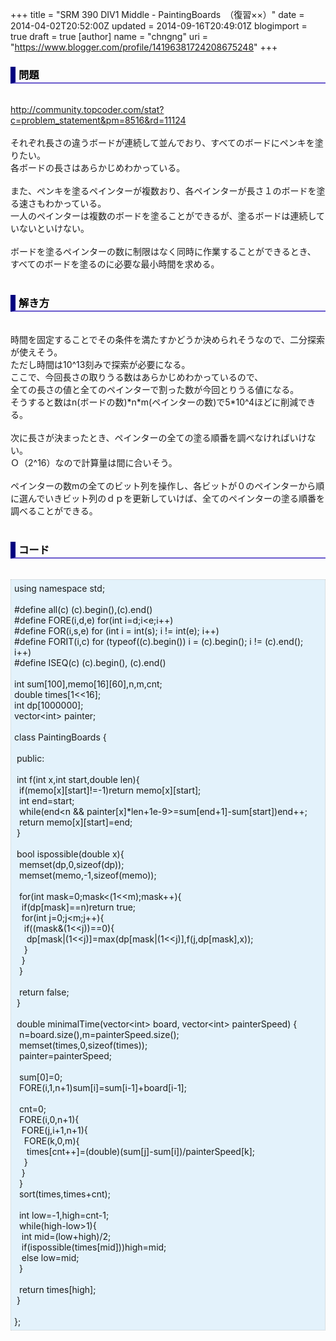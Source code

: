 +++
title = "SRM 390 DIV1 Middle - PaintingBoards　（復習××）"
date = 2014-04-02T20:52:00Z
updated = 2014-09-16T20:49:01Z
blogimport = true
draft = true
[author]
	name = "chngng"
	uri = "https://www.blogger.com/profile/14196381724208675248"
+++

<div dir="ltr" style="text-align: left;" trbidi="on"><h3 style="border-bottom: 2px solid slateblue; border-left: 8px solid navy; color: black; padding: 0px 0px 1px 5px;">問題 </h3><br /><a href="http://community.topcoder.com/stat?c=problem_statement&amp;pm=8516&amp;rd=11124" target="_blank">http://community.topcoder.com/stat?c=problem_statement&amp;pm=8516&amp;rd=11124</a><br /><br />それぞれ長さの違うボードが連続して並んでおり、すべてのボードにペンキを塗りたい。<br />各ボードの長さはあらかじめわかっている。<br /><br />また、ペンキを塗るペインターが複数おり、各ペインターが長さ１のボードを塗る速さもわかっている。<br />一人のペインターは複数のボードを塗ることができるが、塗るボードは連続していないといけない。<br /><br />ボードを塗るペインターの数に制限はなく同時に作業することができるとき、<br />すべてのボードを塗るのに必要な最小時間を求める。<br /><br /><h3 style="border-bottom: 2px solid slateblue; border-left: 8px solid navy; color: black; padding: 0px 0px 1px 5px;">解き方 </h3><br />時間を固定することでその条件を満たすかどうか決められそうなので、二分探索が使えそう。<br />ただし時間は10^13刻みで探索が必要になる。<br />ここで、今回長さの取りうる数はあらかじめわかっているので、<br />全ての長さの値と全てのペインターで割った数が今回とりうる値になる。<br />そうすると数はn(ボードの数)*n*m(ペインターの数)で5*10^4ほどに削減できる。<br /><br />次に長さが決まったとき、ペインターの全ての塗る順番を調べなければいけない。<br />Ｏ（2^16）なので計算量は間に合いそう。<br /><br />ペインターの数mの全てのビット列を操作し、各ビットが０のペインターから順に選んでいきビット列のｄｐを更新していけば、全てのペインターの塗る順番を調べることができる。<br /><br /><h3 style="border-bottom: 2px solid slateblue; border-left: 8px solid navy; color: black; padding: 0px 0px 1px 5px;">コード </h3><br /><div style="background-color: #e3f2fb; border: 1px dotted #CCCCCC; padding: 5px;">using namespace std;<br /><br />#define all(c) (c).begin(),(c).end()<br />#define FORE(i,d,e) for(int i=d;i&lt;e;i++)<br />#define FOR(i,s,e) for (int i = int(s); i != int(e); i++)<br />#define FORIT(i,c) for (typeof((c).begin()) i = (c).begin(); i != (c).end(); i++)<br />#define ISEQ(c) (c).begin(), (c).end()<br /><br />int sum[100],memo[16][60],n,m,cnt;<br />double times[1&lt;&lt;16];<br />int dp[1000000];<br />vector&lt;int&gt; painter;<br /><br />class PaintingBoards {<br /><br /><span class="Apple-tab-span" style="white-space: pre;"> </span>public:<br /><br /><span class="Apple-tab-span" style="white-space: pre;"> </span>int f(int x,int start,double len){<br /><span class="Apple-tab-span" style="white-space: pre;">  </span>if(memo[x][start]!=-1)return memo[x][start];<br /><span class="Apple-tab-span" style="white-space: pre;">  </span>int end=start;<br /><span class="Apple-tab-span" style="white-space: pre;">  </span>while(end&lt;n &amp;&amp; painter[x]*len+1e-9&gt;=sum[end+1]-sum[start])end++;<br /><span class="Apple-tab-span" style="white-space: pre;">  </span>return memo[x][start]=end;<br /><span class="Apple-tab-span" style="white-space: pre;"> </span>}<br /><br /><span class="Apple-tab-span" style="white-space: pre;"> </span>bool ispossible(double x){<br /><span class="Apple-tab-span" style="white-space: pre;">  </span>memset(dp,0,sizeof(dp));<br /><span class="Apple-tab-span" style="white-space: pre;">  </span>memset(memo,-1,sizeof(memo));<br /><br /><span class="Apple-tab-span" style="white-space: pre;">  </span>for(int mask=0;mask&lt;(1&lt;&lt;m);mask++){<br /><span class="Apple-tab-span" style="white-space: pre;">   </span>if(dp[mask]==n)return true;<br /><span class="Apple-tab-span" style="white-space: pre;">   </span>for(int j=0;j&lt;m;j++){<br /><span class="Apple-tab-span" style="white-space: pre;">    </span>if((mask&amp;(1&lt;&lt;j))==0){<br /><span class="Apple-tab-span" style="white-space: pre;">     </span>dp[mask|(1&lt;&lt;j)]=max(dp[mask|(1&lt;&lt;j)],f(j,dp[mask],x));<br /><span class="Apple-tab-span" style="white-space: pre;">    </span>}<br /><span class="Apple-tab-span" style="white-space: pre;">   </span>}<br /><span class="Apple-tab-span" style="white-space: pre;">  </span>}<br /><br /><span class="Apple-tab-span" style="white-space: pre;">  </span>return false;<br /><span class="Apple-tab-span" style="white-space: pre;"> </span>}<br /><br /><span class="Apple-tab-span" style="white-space: pre;"> </span>double minimalTime(vector&lt;int&gt; board, vector&lt;int&gt; painterSpeed) {<br /><span class="Apple-tab-span" style="white-space: pre;">  </span>n=board.size(),m=painterSpeed.size();<br /><span class="Apple-tab-span" style="white-space: pre;">  </span>memset(times,0,sizeof(times));<br /><span class="Apple-tab-span" style="white-space: pre;">  </span>painter=painterSpeed;<br /><br /><span class="Apple-tab-span" style="white-space: pre;">  </span>sum[0]=0;<br /><span class="Apple-tab-span" style="white-space: pre;">  </span>FORE(i,1,n+1)sum[i]=sum[i-1]+board[i-1];<br /><br /><span class="Apple-tab-span" style="white-space: pre;">  </span>cnt=0;<br /><span class="Apple-tab-span" style="white-space: pre;">  </span>FORE(i,0,n+1){<br /><span class="Apple-tab-span" style="white-space: pre;">   </span>FORE(j,i+1,n+1){<br /><span class="Apple-tab-span" style="white-space: pre;">    </span>FORE(k,0,m){<br /><span class="Apple-tab-span" style="white-space: pre;">     </span>times[cnt++]=(double)(sum[j]-sum[i])/painterSpeed[k];<br /><span class="Apple-tab-span" style="white-space: pre;">    </span>}<br /><span class="Apple-tab-span" style="white-space: pre;">   </span>}<br /><span class="Apple-tab-span" style="white-space: pre;">  </span>}<br /><span class="Apple-tab-span" style="white-space: pre;">  </span>sort(times,times+cnt);<br /><br /><span class="Apple-tab-span" style="white-space: pre;">  </span>int low=-1,high=cnt-1;<br /><span class="Apple-tab-span" style="white-space: pre;">  </span>while(high-low&gt;1){<br /><span class="Apple-tab-span" style="white-space: pre;">   </span>int mid=(low+high)/2;<br /><span class="Apple-tab-span" style="white-space: pre;">   </span>if(ispossible(times[mid]))high=mid;<br /><span class="Apple-tab-span" style="white-space: pre;">   </span>else low=mid;<br /><span class="Apple-tab-span" style="white-space: pre;">  </span>}<br /><br /><span class="Apple-tab-span" style="white-space: pre;">  </span>return times[high];<br /><span class="Apple-tab-span" style="white-space: pre;"> </span>}<br /><br />};</div></div>
